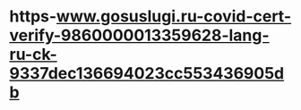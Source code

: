 # https-www.gosuslugi.ru-covid-cert-verify-9860000013359628-lang-ru-ck-9337dec136694023cc553436905db